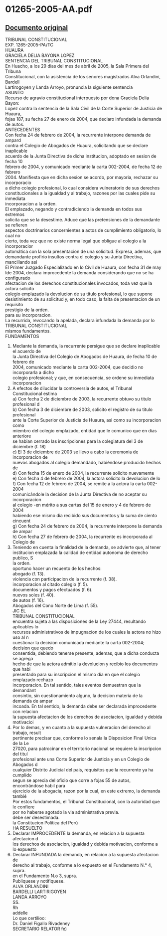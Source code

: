 
01265-2005-AA.pdf
=================
  
[Documento original](https://tc.gob.pe/jurisprudencia/2006/01265-2005-AA.pdf)  
---  
TRIBUNAL CONSTITUCIONAL  
EXP. 1265-2005-PA/TC  
HUAURA  
GRACIELA DELIA BAYONA LOPEZ  
SENTENCIA DEL TRIBUNAL CONSTITUCIONAL  
En Huacho, a los 29 dias del mes de abril de 2005, la Sala Primera del Tribuna  
Constitucional, con la asistencia de los senores magistrados Alva Orlandini, Bardell  
Lartirogoyen y Landa Arroyo, pronuncia la siguiente sentencia  
ASUNTO  
Recurso de agravio constitucional interpuesto por dona Graciela Delia Bayon:  
Lopez contra la sentencia de la Sala Civil de la Corte Superior de Justicia de Huaura,  
fojas 187, su fecha 27 de enero de 2004, que declaro infundada la demanda de autos.  
ANTECEDENTES  
Con fecha 24 de febrero de 2004, la recurrente interpone demanda de ampard  
contra el Colegio de Abogados de Huaura, solicitando que se declare inaplicable  
acuerdo de la Junta Directiva de dicha institucion, adoptado en sesion de fecha 10  
febrero de 2004, y comunicado mediante la carta 002-2004, de fecha 12 de febrero  
2004. Manifiesta que en dicha sesion se acordo, por mayoria, rechazar su incorporacio  
a dicho colegio profesional, lo cual considera vulneratorio de sus derechos  
constitucionales a la igualdad y al trabajo, razones por las cuales pide su inmediata  
incorporacion a la orden.  
El emplazado, negando y contradiciendo la demanda en todos sus extremos  
solicita que se la desestime. Aduce que las pretensiones de la demandante se refieren  
aspectos doctrinarios concernientes a actos de cumplimiento obligatorio, lo cual no  
cierto, toda vez que no existe norma legal que obligue al colegio a la incorporacior  
automâtica con la sola presentacion de una solicitud. Expresa, ademas, que  
demandante profirio insultos contra el colegio y su Junta Directiva, mancillando asi  
El Primer Juzgado Especializado en lo Civil de Huaura, con fecha 31 de may  
Ide 2004, declara improcedente la demanda considerando que no se ha configurado  
afectacion de los derechos constitucionales invocados, toda vez que la actora solicito  
colegio emplazado la devolucion de su titulo profesional, lo que supone  
desistimiento de su solicitud y, en todo caso, la falta de presentacion de un requisito  
prestigio de la orden.  
para su incorporacion.  
La recurrida, revocando la apelada, declara infundada la demanda por lo  
TRIBUNAL CONSTITUCIONAL  
mismos fundamentos.  
FUNDAMENTOS  
1. Mediante la demanda, la recurrente persigue que se declare inaplicable el acuerdo de  
la Junta Directiva del Colegio de Abogados de Huaura, de fecha 10 de febrero de  
2004, comunicado mediante la carta 002-2004, que decidio no incorporarla a dicho  
colegio profesional; y que, en consecuencia, se ordene su inmediata incorporacion  
2. A efectos de dilucidar la controversia de autos, el Tribunal Constitucional estima  
a) Con fecha 2 de diciembre de 2003, la recurrente obtuvo su titulo profesional d  
b) Con fecha 3 de diciembre de 2003, solicito el registro de su titulo profesional  
ante la Corte Superior de Justicia de Huaura, asi como su incorporacion como  
miembro del colegio emplazado, entidad que le comunico que en dias anteriore  
se habian cerrado las inscripciones para la colegiatura del 3 de diciembre (f. 18)  
c) El 3 de diciembre de 2003 se llevo a cabo la ceremonia de incorporacion de  
nuevos abogados al colegio demandado, habiéndose producido hechos de  
d) Con fecha 15 de enero de 2004, la recurrente solicito nuevamente  
e) Con fecha 4 de febrero de 2004, la actora solicito la devolucion de lo  
f) Con fecha 12 de febrero de 2004, se remite a la actora la carta 002-2004  
comunicândole la decision de la Junta Directiva de no aceptar su incorporacion  
al colegio -en mérito a sus cartas del 15 de enero y 4 de febrero de 2004  
habiendo ese mismo dia recibido sus documentos y la suma de ciento cincuent  
g) Con fecha 24 de febrero de 2004, la recurrente interpone la demanda de ampar  
h) Con fecha 27 de febrero de 2004, la recurrente es incorporada al Colegio de  
3. Teniendo en cuenta la finalidad de la demanda, se advierte que, al tener  
institucion emplazada la calidad de entidad autonoma de derecho publico, S  
la orden.  
oportuno hacer un recuento de los hechos:  
abogado (f. 13).  
violencia con participacion de la recurrente (f. 38).  
incorporacion al citado colegio (f. 5).  
documentos y pagos efectuados (f. 6).  
nuevos soles (f. 40).  
de autos (f. 16).  
Abogados del Cono Norte de Lima (f. 55).  
JIC EL  
TRIBUNAL CONSTITUCIONAL  
encuentra sujeta a las disposiciones de la Ley 27444, resultando aplicables lo  
recursos administrativos de impugnacion de los cuales la actora no hizo uso al n  
cuestionar la decision comunicada mediante la carta 002-2004; decision que quedo  
consentida, debiendo tenerse presente, ademas, que a dicha conducta se agrega  
hecho de que la actora admitio la devolucion y recibio los documentos que habi  
presentado para su inscripcion el mismo dia en que el colegio emplazado rechazo  
incorporacion. En tal sentido, tales eventos demuestran que la demandant  
consintio, sin cuestionamiento alguno, la decision materia de la demanda de ampar  
incoada. En tal sentido, la demanda debe ser declarada improcedente con relacion  
la supuesta afectacion de los derechos de asociacion, igualdad y debida motivacioi  
4. Por lo demas, y en cuanto a la supuesta vulneracion del derecho al trabajo, result  
pertinente precisar que, conforme lo senala la Disposicion Final Unica de la Le  
27020, para patrocinar en el territorio nacional se requiere la inscripcion del titul  
profesional ante una Corte Superior de Justicia y en un Colegio de Abogados d  
cualquier Distrito Judicial del pais, requisitos que la recurrente ya ha cumplido  
segun se aprecia del oficio que corre a fojas 55 de autos, encontrândose habil para  
ejercicio de la abogacia, razon por la cual, en este extremo, la demanda tambié  
Por estos fundamentos, el Tribunal Constitucional, con la autoridad que le confiere  
por no haberse agotado la via administrativa previa.  
debe ser desestimada.  
la Constitucion Politica del Perû  
HA RESUELTO  
1. Declarar IMPROCEDENTE la demanda, en relacion a la supuesta afectacion d  
los derechos de asociacion, igualdad y debida motivacion, conforme a lo expuesto  
2. Declarar INFUNDADA la demanda, en relacion a la supuesta afectacion de  
derecho al trabajo, conforme a lo expuesto en el Fundamento N.° 4, supra.  
en el Fundamento N.o 3, supra.  
Publiquese y notifiquese.  
ALVA ORLANDINI  
BARDELLI LARTIRIGOYEN  
LANDA ARROYO  
SS.  
Rh  
addelle  
Lo que certilioo:  
Dr. Daniel Figallo Rivadeney  
SECRETARIO RELATOR fe)